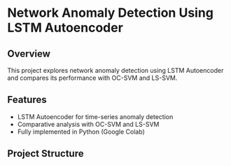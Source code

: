 # Network Anomaly Detection Using LSTM Autoencoder

## Overview
This project explores network anomaly detection using LSTM Autoencoder and compares its performance with OC-SVM and LS-SVM.

## Features
- LSTM Autoencoder for time-series anomaly detection
- Comparative analysis with OC-SVM and LS-SVM
- Fully implemented in Python (Google Colab)

## Project Structure

